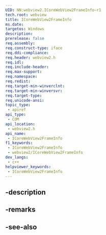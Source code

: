 ```yaml
---
UID: NN:webview2.ICoreWebView2FrameInfo~r1
tech.root: webview
title: ICoreWebView2FrameInfo
ms.date: 
targetos: Windows
description: 
prerelease: false
req.assembly: 
req.construct-type: iface
req.ddi-compliance: 
req.header: webview2.h
req.idl: 
req.include-header: 
req.max-support: 
req.namespace: 
req.redist: 
req.target-min-winverclnt: 
req.target-min-winversvr: 
req.target-type: 
req.unicode-ansi: 
topic_type:
 - apiref
api_type:
 - COM
api_location:
 - webview2.h
api_name:
 - ICoreWebView2FrameInfo
f1_keywords:
 - ICoreWebView2FrameInfo
 - webview2/ICoreWebView2FrameInfo
dev_langs:
 - c++
helpviewer_keywords:
 - ICoreWebView2FrameInfo
---
```


## -description

## -remarks

## -see-also

